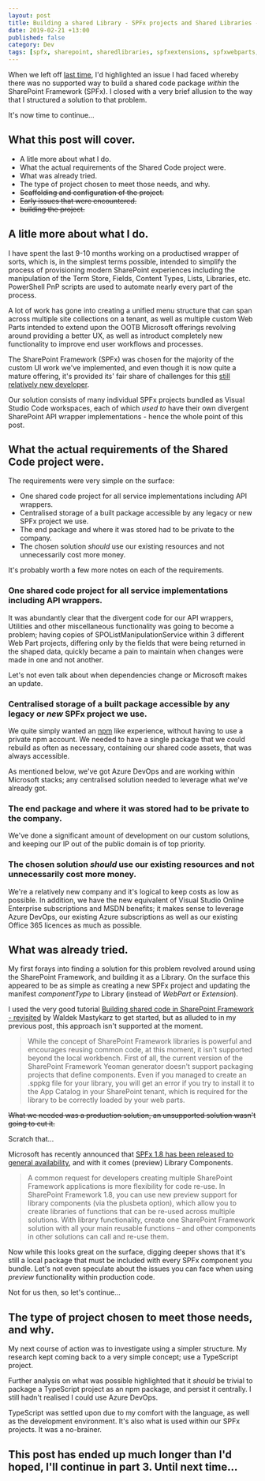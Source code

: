 ```yaml
---
layout: post
title: Building a shared Library - SPFx projects and Shared Libraries - part deux
date: 2019-02-21 +13:00
published: false
category: Dev
tags: [spfx, sharepoint, sharedlibraries, spfxextensions, spfxwebparts, typescript, npm]
---
```


When we left off [last time](https://nateforsyth.github.io/2019-02-15-spfx-projects-and-shared-libraries-part-1/), I'd highlighted an issue I had faced whereby there was no supported way to build a shared code package _within_ the SharePoint Framework (SPFx). I closed with a very brief allusion to the way that I structured a solution to that problem.

It's now time to continue...

## What this post will cover.

- A litle more about what I do.
- What the actual requirements of the Shared Code project were.
- What was already tried.
- The type of project chosen to meet those needs, and why.
- ~~Scaffolding and configuration of the project.~~
- ~~Early issues that were encountered.~~
- ~~building the project.~~

## A litle more about what I do.

I have spent the last 9-10 months working on a productised wrapper of sorts, which is, in the simplest terms possible, intended to simplify the process of provisioning modern SharePoint experiences including the manipulation of the Term Store, Fields, Content Types, Lists, Libraries, etc. PowerShell PnP scripts are used to automate nearly every part of the process.

A lot of work has gone into creating a unified menu structure that can span across multiple site collections on a tenant, as well as multiple custom Web Parts intended to extend upon the OOTB Microsoft offerings revolving around providing a better UX, as well as introduct completely new functionality to improve end user workflows and processes.

The SharePoint Framework (SPFx) was chosen for the majority of the custom UI work we've implemented, and even though it is now quite a mature offering, it's provided its' fair share of challenges for this [still relatively new developer](https://nateforsyth.github.io/2019-02-14-from-dot-net-to-sharepoint/).

Our solution consists of many individual SPFx projects bundled as Visual Studio Code workspaces, each of which _used to_ have their own divergent SharePoint API wrapper implementations - hence the whole point of this post.


## What the actual requirements of the Shared Code project were.

The requirements were very simple on the surface:

- One shared code project for all service implementations including API wrappers.
- Centralised storage of a built package accessible by any legacy or new SPFx project we use.
- The end package and where it was stored had to be private to the company.
- The chosen solution _should_ use our existing resources and not unnecessarily cost more money.

It's probably worth a few more notes on each of the requirements.

### One shared code project for all service implementations including API wrappers.

It was abundantly clear that the divergent code for our API wrappers, Utilities and other miscellaneous functionality was going to become a problem; having copies of SPOListManipulationService within 3 different Web Part projects, differing only by the fields that were being returned in the shaped data, quickly became a pain to maintain when changes were made in one and not another.

Let's not even talk about when dependencies change or Microsoft makes an update.

### Centralised storage of a built package accessible by any legacy or _new_ SPFx project we use.

We quite simply wanted an [npm](https://www.npmjs.com/) like experience, without having to use a private npm account. We needed to have a single package that we could rebuild as often as necessary, containing our shared code assets, that was always accessible.

As mentioned below, we've got Azure DevOps and are working within Microsoft stacks; any centralised solution needed to leverage what we've already got.

### The end package and where it was stored had to be private to the company.

We've done a significant amount of development on our custom solutions, and keeping our IP out of the public domain is of top priority.

### The chosen solution _should_ use our existing resources and not unnecessarily cost more money.

We're a relatively new company and it's logical to keep costs as low as possible. In addition, we have the new equivalent of Visual Studio Online Enterprise subscriptions and MSDN benefits; it makes sense to leverage Azure DevOps, our existing Azure subscriptions as well as our existing Office 365 licences as much as possible.

## What was already tried.

My first forays into finding a solution for this problem revolved around using the SharePoint Framework, and building it as a Library. On the surface this appeared to be as simple as creating a new SPFx project and updating the manifest _componentType_ to Library (instead of _WebPart_ or _Extension_).

I used the very good tutorial [Building shared code in SharePoint Framework - revisited](https://blog.mastykarz.nl/building-shared-code-sharepoint-framework-revisited/) by Waldek Mastykarz to get started, but as alluded to in my previous post, this approach isn't supported at the moment.

>While the concept of SharePoint Framework libraries is powerful and encourages reusing common code, at this moment, it isn't supported beyond the local workbench. First of all, the current version of the SharePoint Framework Yeoman generator doesn't support packaging projects that define components. Even if you managed to create an .sppkg file for your library, you will get an error if you try to install it to the App Catalog in your SharePoint tenant, which is required for the library to be correctly loaded by your web parts.

~~What we needed was a production solution, an unsupported solution wasn't going to cut it.~~

Scratch that...

Microsoft has recently announced that [SPFx 1.8 has been released to general availability](https://developer.microsoft.com/en-us/sharepoint/blogs/announcing-the-general-availability-of-sharepoint-framework-1-8/), and with it comes (preview) Library Components.

> A common request for developers creating multiple SharePoint Framework applications is more flexibility for code re-use. In SharePoint Framework 1.8, you can use new preview support for library components (via the plusbeta option), which allow you to create libraries of functions that can be re-used across multiple solutions. With library functionality, create one SharePoint Framework solution with all your main reusable functions – and other components in other solutions can call and re-use them.

Now while this looks great on the surface, digging deeper shows that it's still a local package that must be included with every SPFx component you bundle. Let's not even speculate about the issues you can face when using *preview* functionality within production code.

Not for us then, so let's continue...


## The type of project chosen to meet those needs, and why.

My next course of action was to investigate using a simpler structure. My research kept coming back to a very simple concept; use a TypeScript project.

Further analysis on what was possible highlighted that it _should_ be trivial to package a TypeScript project as an npm package, and persist it centrally. I still hadn't realised I could use Azure DevOps.

TypeScript was settled upon due to my comfort with the language, as well as the development environment. It's also what is used within our SPFx projects. It was a no-brainer.


## This post has ended up much longer than I'd hoped, I'll continue in part 3. Until next time...


